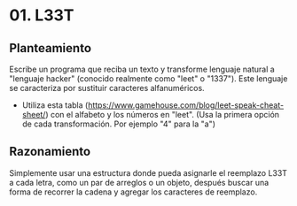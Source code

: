 # 01. L33T

## Planteamiento

Escribe un programa que reciba un texto y transforme lenguaje natural a
"lenguaje hacker" (conocido realmente como "leet" o "1337"). Este lenguaje
se caracteriza por sustituir caracteres alfanuméricos.

- Utiliza esta tabla (https://www.gamehouse.com/blog/leet-speak-cheat-sheet/)
  con el alfabeto y los números en "leet".
  (Usa la primera opción de cada transformación. Por ejemplo "4" para la "a")

## Razonamiento

Simplemente usar una estructura donde pueda asignarle el reemplazo L33T a cada letra, como un par de arreglos o un objeto, después buscar una forma de recorrer la cadena y agregar los caracteres de reemplazo.

